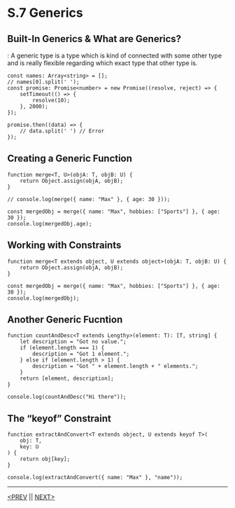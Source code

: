 # S.7 Generics

## Built-In Generics & What are Generics?

: A generic type is a type which is kind of connected with some other type and is really flexible regarding which exact type that other type is.

```tsx
const names: Array<string> = [];
// names[0].split(' ');
const promise: Promise<number> = new Promise((resolve, reject) => {
	setTimeout(() => {
		resolve(10);
	}, 2000);
});

promise.then((data) => {
	// data.split(' ') // Error
});
```

## Creating a Generic Function

```tsx
function merge<T, U>(objA: T, objB: U) {
	return Object.assign(objA, objB);
}

// console.log(merge({ name: "Max" }, { age: 30 }));

const mergedObj = merge({ name: "Max", hobbies: ["Sports"] }, { age: 30 });
console.log(mergedObj.age);
```

## Working with Constraints

```tsx
function merge<T extends object, U extends object>(objA: T, objB: U) {
	return Object.assign(objA, objB);
}

const mergedObj = merge({ name: "Max", hobbies: ["Sports"] }, { age: 30 });
console.log(mergedObj);
```

## Another Generic Fucntion

```tsx
function countAndDesc<T extends Lengthy>(element: T): [T, string] {
	let description = "Got no value.";
	if (element.length === 1) {
		description = "Got 1 element.";
	} else if (element.length > 1) {
		description = "Got " + element.length + " elements.";
	}
	return [element, description];
}

console.log(countAndDesc("Hi there"));
```

## The “keyof” Constraint

```tsx
function extractAndConvert<T extends object, U extends keyof T>(
	obj: T,
	key: U
) {
	return obj[key];
}

console.log(extractAndConvert({ name: "Max" }, "name"));
```

---

[<PREV](./230420.md) || [NEXT>](./230421.md)
